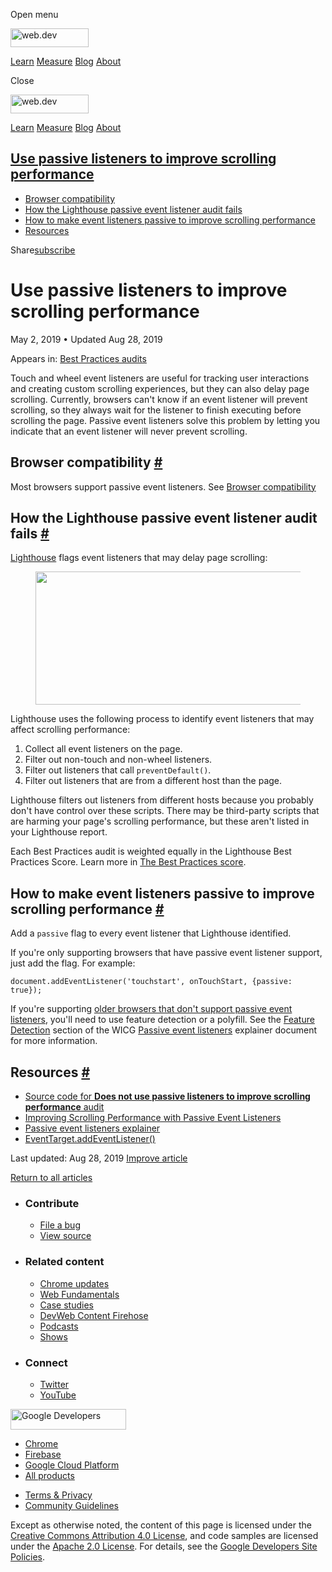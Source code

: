 <span class="w-tooltip w-tooltip--left">Open menu</span>

<a href="/" class="gc-analytics-event header-default__logo-link"><img src="/images/lockup.svg" alt="web.dev" class="header-default__logo" width="125" height="30" /></a>

<a href="/learn/" class="gc-analytics-event header-default__link">Learn</a> <a href="/measure/" class="gc-analytics-event header-default__link">Measure</a> <a href="/blog/" class="gc-analytics-event header-default__link">Blog</a> <a href="/about/" class="gc-analytics-event header-default__link">About</a>

<span class="w-tooltip">Close</span>

<a href="/" class="gc-analytics-event"><img src="/images/lockup.svg" alt="web.dev" class="drawer-default__logo" width="125" height="30" /></a>

<a href="/learn/" class="gc-analytics-event drawer-default__link">Learn</a> <a href="/measure/" class="gc-analytics-event drawer-default__link">Measure</a> <a href="/blog/" class="gc-analytics-event drawer-default__link">Blog</a> <a href="/about/" class="gc-analytics-event drawer-default__link">About</a>

<a href="#use-passive-listeners-to-improve-scrolling-performance" class="w-toc__header--link">Use passive listeners to improve scrolling performance</a>
--------------------------------------------------------------------------------------------------------------------------------------------------------

-   [Browser compatibility](#browser-compatibility)
-   [How the Lighthouse passive event listener audit fails](#how-the-lighthouse-passive-event-listener-audit-fails)
-   [How to make event listeners passive to improve scrolling performance](#how-to-make-event-listeners-passive-to-improve-scrolling-performance)
-   [Resources](#resources)

Share<a href="/newsletter/" class="gc-analytics-event w-actions__fab w-actions__fab--subscribe"><span>subscribe</span></a>

Use passive listeners to improve scrolling performance
======================================================

May 2, 2019 <span class="w-author__separator">•</span> Updated Aug 28, 2019

<span class="w-post-signpost__title">Appears in:</span> <a href="/lighthouse-best-practices" class="w-post-signpost__link">Best Practices audits</a>

Touch and wheel event listeners are useful for tracking user interactions and creating custom scrolling experiences, but they can also delay page scrolling. Currently, browsers can't know if an event listener will prevent scrolling, so they always wait for the listener to finish executing before scrolling the page. Passive event listeners solve this problem by letting you indicate that an event listener will never prevent scrolling.

Browser compatibility <a href="#browser-compatibility" class="w-headline-link">#</a>
------------------------------------------------------------------------------------

Most browsers support passive event listeners. See [Browser compatibility](https://developer.mozilla.org/docs/Web/API/EventTarget/addEventListener#Browser_compatibility)

How the Lighthouse passive event listener audit fails <a href="#how-the-lighthouse-passive-event-listener-audit-fails" class="w-headline-link">#</a>
----------------------------------------------------------------------------------------------------------------------------------------------------

[Lighthouse](https://developers.google.com/web/tools/lighthouse/) flags event listeners that may delay page scrolling:

<figure><img src="https://web-dev.imgix.net/image/tcFciHGuF3MxnTr1y5ue01OGLBn2/a59Rk7aCUDvyKNqqoYRJ.png?auto=format" class="w-screenshot" sizes="(min-width: 800px) 800px, calc(100vw - 48px)" srcset="https://web-dev.imgix.net/image/tcFciHGuF3MxnTr1y5ue01OGLBn2/a59Rk7aCUDvyKNqqoYRJ.png?auto=format&amp;w=200 200w, https://web-dev.imgix.net/image/tcFciHGuF3MxnTr1y5ue01OGLBn2/a59Rk7aCUDvyKNqqoYRJ.png?auto=format&amp;w=228 228w, https://web-dev.imgix.net/image/tcFciHGuF3MxnTr1y5ue01OGLBn2/a59Rk7aCUDvyKNqqoYRJ.png?auto=format&amp;w=260 260w, https://web-dev.imgix.net/image/tcFciHGuF3MxnTr1y5ue01OGLBn2/a59Rk7aCUDvyKNqqoYRJ.png?auto=format&amp;w=296 296w, https://web-dev.imgix.net/image/tcFciHGuF3MxnTr1y5ue01OGLBn2/a59Rk7aCUDvyKNqqoYRJ.png?auto=format&amp;w=338 338w, https://web-dev.imgix.net/image/tcFciHGuF3MxnTr1y5ue01OGLBn2/a59Rk7aCUDvyKNqqoYRJ.png?auto=format&amp;w=385 385w, https://web-dev.imgix.net/image/tcFciHGuF3MxnTr1y5ue01OGLBn2/a59Rk7aCUDvyKNqqoYRJ.png?auto=format&amp;w=439 439w, https://web-dev.imgix.net/image/tcFciHGuF3MxnTr1y5ue01OGLBn2/a59Rk7aCUDvyKNqqoYRJ.png?auto=format&amp;w=500 500w, https://web-dev.imgix.net/image/tcFciHGuF3MxnTr1y5ue01OGLBn2/a59Rk7aCUDvyKNqqoYRJ.png?auto=format&amp;w=571 571w, https://web-dev.imgix.net/image/tcFciHGuF3MxnTr1y5ue01OGLBn2/a59Rk7aCUDvyKNqqoYRJ.png?auto=format&amp;w=650 650w, https://web-dev.imgix.net/image/tcFciHGuF3MxnTr1y5ue01OGLBn2/a59Rk7aCUDvyKNqqoYRJ.png?auto=format&amp;w=741 741w, https://web-dev.imgix.net/image/tcFciHGuF3MxnTr1y5ue01OGLBn2/a59Rk7aCUDvyKNqqoYRJ.png?auto=format&amp;w=845 845w, https://web-dev.imgix.net/image/tcFciHGuF3MxnTr1y5ue01OGLBn2/a59Rk7aCUDvyKNqqoYRJ.png?auto=format&amp;w=964 964w, https://web-dev.imgix.net/image/tcFciHGuF3MxnTr1y5ue01OGLBn2/a59Rk7aCUDvyKNqqoYRJ.png?auto=format&amp;w=1098 1098w, https://web-dev.imgix.net/image/tcFciHGuF3MxnTr1y5ue01OGLBn2/a59Rk7aCUDvyKNqqoYRJ.png?auto=format&amp;w=1252 1252w, https://web-dev.imgix.net/image/tcFciHGuF3MxnTr1y5ue01OGLBn2/a59Rk7aCUDvyKNqqoYRJ.png?auto=format&amp;w=1428 1428w, https://web-dev.imgix.net/image/tcFciHGuF3MxnTr1y5ue01OGLBn2/a59Rk7aCUDvyKNqqoYRJ.png?auto=format&amp;w=1600 1600w" width="800" height="213" /></figure>Lighthouse uses the following process to identify event listeners that may affect scrolling performance:

1.  Collect all event listeners on the page.
2.  Filter out non-touch and non-wheel listeners.
3.  Filter out listeners that call `preventDefault()`.
4.  Filter out listeners that are from a different host than the page.

Lighthouse filters out listeners from different hosts because you probably don't have control over these scripts. There may be third-party scripts that are harming your page's scrolling performance, but these aren't listed in your Lighthouse report.

Each Best Practices audit is weighted equally in the Lighthouse Best Practices Score. Learn more in [The Best Practices score](https://developers.google.com/web/tools/lighthouse/v3/scoring#best-practices).

How to make event listeners passive to improve scrolling performance <a href="#how-to-make-event-listeners-passive-to-improve-scrolling-performance" class="w-headline-link">#</a>
----------------------------------------------------------------------------------------------------------------------------------------------------------------------------------

Add a `passive` flag to every event listener that Lighthouse identified.

If you're only supporting browsers that have passive event listener support, just add the flag. For example:

    document.addEventListener('touchstart', onTouchStart, {passive: true});

If you're supporting [older browsers that don't support passive event listeners](https://developer.mozilla.org/en-US/docs/Web/API/EventTarget/addEventListener#Browser_compatibility), you'll need to use feature detection or a polyfill. See the [Feature Detection](https://github.com/WICG/EventListenerOptions/blob/gh-pages/explainer.md#feature-detection) section of the WICG [Passive event listeners](https://github.com/WICG/EventListenerOptions/blob/gh-pages/explainer.md) explainer document for more information.

Resources <a href="#resources" class="w-headline-link">#</a>
------------------------------------------------------------

-   [Source code for **Does not use passive listeners to improve scrolling performance** audit](https://github.com/GoogleChrome/lighthouse/blob/master/lighthouse-core/audits/dobetterweb/uses-passive-event-listeners.js)
-   [Improving Scrolling Performance with Passive Event Listeners](https://developers.google.com/web/updates/2016/06/passive-event-listeners)
-   [Passive event listeners explainer](https://github.com/WICG/EventListenerOptions/blob/gh-pages/explainer.md)
-   [EventTarget.addEventListener()](https://developer.mozilla.org/docs/Web/API/EventTarget/addEventListener)

<span class="w-mr--sm">Last updated: Aug 28, 2019 </span>[Improve article](https://github.com/GoogleChrome/web.dev/blob/master/src/site/content/en/lighthouse-best-practices/uses-passive-event-listeners/index.md)

<a href="/lighthouse-best-practices" class="gc-analytics-event w-article-navigation__link w-article-navigation__link--back w-article-navigation__link--single">Return to all articles</a>

-   ### Contribute

    -   <a href="https://github.com/GoogleChrome/web.dev/issues/new?assignees=&amp;labels=bug&amp;template=bug_report.md&amp;title=" class="w-footer__linkbox-link">File a bug</a>
    -   <a href="https://github.com/googlechrome/web.dev" class="w-footer__linkbox-link">View source</a>

-   ### Related content

    -   <a href="https://blog.chromium.org/" class="w-footer__linkbox-link">Chrome updates</a>
    -   <a href="https://developers.google.com/web/" class="w-footer__linkbox-link">Web Fundamentals</a>
    -   <a href="https://developers.google.com/web/showcase/" class="w-footer__linkbox-link">Case studies</a>
    -   <a href="https://devwebfeed.appspot.com/" class="w-footer__linkbox-link">DevWeb Content Firehose</a>
    -   <a href="/podcasts/" class="w-footer__linkbox-link">Podcasts</a>
    -   <a href="/shows/" class="w-footer__linkbox-link">Shows</a>

-   ### Connect

    -   <a href="https://www.twitter.com/ChromiumDev" class="w-footer__linkbox-link">Twitter</a>
    -   <a href="https://www.youtube.com/user/ChromeDevelopers" class="w-footer__linkbox-link">YouTube</a>

<a href="https://developers.google.com/" class="w-footer__utility-logo-link"><img src="/images/lockup-color.png" alt="Google Developers" class="w-footer__utility-logo" width="185" height="33" /></a>

-   <a href="https://developer.chrome.com/" class="w-footer__utility-link">Chrome</a>
-   <a href="https://firebase.google.com/" class="w-footer__utility-link">Firebase</a>
-   <a href="https://cloud.google.com/" class="w-footer__utility-link">Google Cloud Platform</a>
-   <a href="https://developers.google.com/products" class="w-footer__utility-link">All products</a>

<!-- -->

-   <a href="https://policies.google.com/" class="w-footer__utility-link">Terms &amp; Privacy</a>
-   <a href="/community-guidelines/" class="w-footer__utility-link">Community Guidelines</a>

Except as otherwise noted, the content of this page is licensed under the [Creative Commons Attribution 4.0 License](https://creativecommons.org/licenses/by/4.0/), and code samples are licensed under the [Apache 2.0 License](https://www.apache.org/licenses/LICENSE-2.0). For details, see the [Google Developers Site Policies](https://developers.google.com/terms/site-policies).
